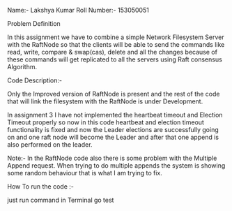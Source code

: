 Name:- Lakshya Kumar
Roll Number:- 153050051

Problem Definition

In this assignment we have to combine a simple Network Filesystem Server with the RaftNode so that the clients will be able to send the commands like read, write, compare & swap(cas), delete and all the changes because of these commands will get replicated to all the servers using Raft consensus Algorithm.



Code Description:- 

Only the Improved version of RaftNode is present and the rest of the code that will link the filesystem with the RaftNode is under Development.

In assignment 3 I have not implemented the heartbeat timeout and Election Timeout properly so now in this code heartbeat and election timeout functionality is fixed and now the Leader elections are successfully going on and one raft node will become the Leader and after that one append is also performed on the leader.

Note:- In the RaftNode code also there is some problem with the Multiple Append request. When trying to do multiple appends the system is showing some random behaviour that is what I am trying to fix.

How To run the code :- 

just run command in Terminal
go test 


 





